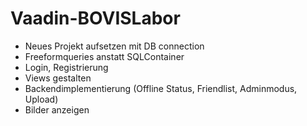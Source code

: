 # Vaadin-BOVISLabor

- Neues Projekt aufsetzen mit DB connection
- Freeformqueries anstatt SQLContainer
- Login, Registrierung
- Views gestalten
- Backendimplementierung (Offline Status, Friendlist, Adminmodus, Upload)
- Bilder anzeigen
